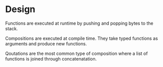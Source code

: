 # Design

Functions are executed at runtime by pushing and popping bytes to the stack.

Compositions are executed at compile time. They take typed functions as arguments and produce new functions.

Qoutations are the most common type of composition where a list of functions is joined through concatenatation.
